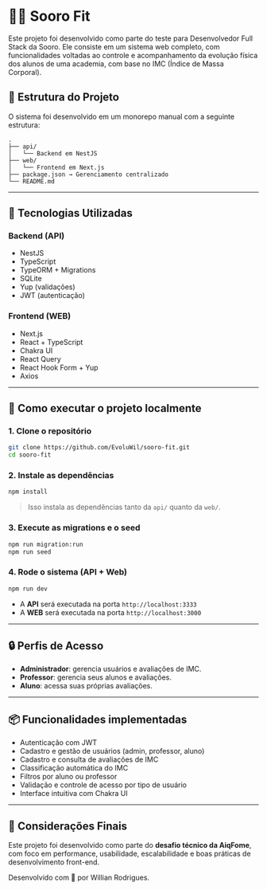 
# 🏋️‍♂️ Sooro Fit

Este projeto foi desenvolvido como parte do teste para Desenvolvedor Full Stack da Sooro. Ele consiste em um sistema web completo, com funcionalidades voltadas ao controle e acompanhamento da evolução física dos alunos de uma academia, com base no IMC (Índice de Massa Corporal).

## 📁 Estrutura do Projeto

O sistema foi desenvolvido em um monorepo manual com a seguinte estrutura:

```
.
├── api/
│   └── Backend em NestJS
├── web/
│   └── Frontend em Next.js
├── package.json → Gerenciamento centralizado
└── README.md
```

---

## 🚀 Tecnologias Utilizadas

### Backend (API)
- NestJS
- TypeScript
- TypeORM + Migrations
- SQLite
- Yup (validações)
- JWT (autenticação)

### Frontend (WEB)
- Next.js
- React + TypeScript
- Chakra UI
- React Query
- React Hook Form + Yup
- Axios

---

## 🧪 Como executar o projeto localmente

### 1. Clone o repositório

```bash
git clone https://github.com/EvoluWil/sooro-fit.git
cd sooro-fit
```

### 2. Instale as dependências

```bash
npm install
```

> Isso instala as dependências tanto da `api/` quanto da `web/`.

### 3. Execute as migrations e o seed

```bash
npm run migration:run
npm run seed
```

### 4. Rode o sistema (API + Web)

```bash
npm run dev
```

- A **API** será executada na porta `http://localhost:3333`
- A **WEB** será executada na porta `http://localhost:3000`

---

## 🔒 Perfis de Acesso

- **Administrador**: gerencia usuários e avaliações de IMC.
- **Professor**: gerencia seus alunos e avaliações.
- **Aluno**: acessa suas próprias avaliações.

---

## 📦 Funcionalidades implementadas

- Autenticação com JWT
- Cadastro e gestão de usuários (admin, professor, aluno)
- Cadastro e consulta de avaliações de IMC
- Classificação automática do IMC
- Filtros por aluno ou professor
- Validação e controle de acesso por tipo de usuário
- Interface intuitiva com Chakra UI

---

## 📝 Considerações Finais

Este projeto foi desenvolvido como parte do **desafio técnico da AiqFome**, com foco em performance, usabilidade, escalabilidade e boas práticas de desenvolvimento front-end.

Desenvolvido com 💛 por Willian Rodrigues.